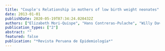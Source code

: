 ```yaml
---
title: "Couple's Relationship in mothers of low birth weight neonates"
date: 2013-01-01
publishDate: 2020-05-19T07:34:24.020432Z
authors: ["Elizabeth Mori-Quispe", "Hans Contreras-Pulache", "Willy David Hinostroza-Camposano", "Enrique Gil-Guevara", "Alexandra Vallejos-Matos", "Horacio Chacón-Torrico"]
publication_types: ["2"]
abstract: ""
featured: false
publication: "*Revista Peruana de Epidemiología*"
---
```


